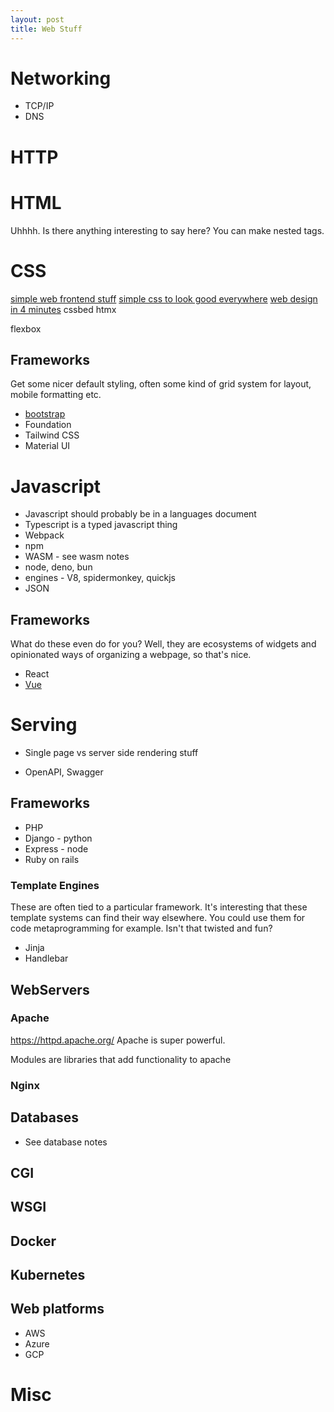 ```yaml
---
layout: post
title: Web Stuff
---
```


# Networking
- TCP/IP
- DNS

# HTTP

# HTML
Uhhhh. Is there anything interesting to say here?
You can make nested tags.


# CSS
[simple web frontend stuff](https://news.ycombinator.com/item?id=32011439)
[simple css to look good everywhere](https://news.ycombinator.com/item?id=32972004) 
[web design in 4 minutes](https://jgthms.com/web-design-in-4-minutes/)
cssbed
htmx

flexbox

## Frameworks
Get some nicer default styling, often some kind of grid system for layout, mobile formatting etc.

- [bootstrap](https://getbootstrap.com/)
- Foundation
- Tailwind CSS
- Material UI

# Javascript
- Javascript should probably be in a languages document
- Typescript is a typed javascript thing
- Webpack
- npm
- WASM - see wasm notes
- node, deno, bun
- engines - V8, spidermonkey, quickjs
- JSON

## Frameworks
What do these even do for you? Well, they are ecosystems of widgets and opinionated ways of organizing a webpage, so that's nice.

- React
- [Vue](https://vuejs.org/)

# Serving
- Single page vs server side rendering stuff


- OpenAPI, Swagger

## Frameworks
- PHP
- Django - python
- Express - node
- Ruby on rails 
### Template Engines
These are often tied to a particular framework. It's interesting that these template systems can find their way elsewhere. You could use them for code metaprogramming for example. Isn't that twisted and fun?

- Jinja
- Handlebar
## WebServers
### Apache
<https://httpd.apache.org/>
Apache is super powerful.

Modules are libraries that add functionality to apache
### Nginx

## Databases
- See database notes

## CGI

## WSGI

## Docker

## Kubernetes

## Web platforms
- AWS
- Azure
- GCP


# Misc



